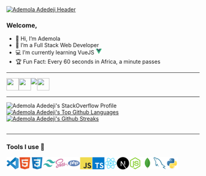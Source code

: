 [![Ademola Adedeji Header](https://cardivo.vercel.app/api?name=Ademola%20Adedeji&description=16%20year%20old%20full%20stack%20web%20developer%20extraordinaire&image=https://avatars.githubusercontent.com/u/55806855?v=4&pattern=hideout&colorPattern=%2371816D&opacity=0.2&backgroundColor=%23F1E0C5&fontColor=%23342A21)](https://github.com/satyawikananda/cardivo)

### Welcome, 

- :wave: Hi, I’m Ademola
- :eyes: I’m a Full Stack Web Developer
- :computer: I’m currently learning VueJS <img src="https://raw.githubusercontent.com/devicons/devicon/master/icons/vuejs/vuejs-original.svg" title="Vuejs" alt="vuejs" width="16" height="16" />
- :trophy: Fun Fact: Every 60 seconds in Africa, a minute passes


---
<a href="mailto:a.mola.dev@gmail.com">
  <img align="left" height="32" width="32" src="https://cdn.jsdelivr.net/npm/simple-icons@v5/icons/gmail.svg" />
</a>
<a href="https://stackoverflow.com/users/15350139/a-mola">
  <img align="left" height="32" width="32" src="https://cdn.jsdelivr.net/npm/simple-icons@v5/icons/stackoverflow.svg" />
</a>
<a href="https://">
  <img align="left" src="https://img.icons8.com/material-outlined/32/000000/resume.png"/>
</a>
<a href="https://github.com/iammola">
  <img align="left" height="32" width="32" src="https://cdn.jsdelivr.net/npm/simple-icons@v5/icons/github.svg" />
</a>
<br/><br/>

---
<a href="https://stackoverflow.com/users/15350139/a-mola">
  <img align="left" src="https://github-readme-stackoverflow.vercel.app/?userID=15350139" alt="Ademola Adedeji's StackOverflow Profile" />
</a>
<a href="https://github.com/anuraghazra/github-readme-stats">
  <img src="https://github-readme-stats.vercel.app/api/top-langs/?username=iammola&langs_count=8&layout=compact&hide=css&custom_title=Most%20Languages%20Used%20%on%20GitHub" alt="Ademola Adedeji's Top Github Languages" />
</a>
<a href="https://git.io/streak-stats">
  <img src="http://github-readme-streak-stats.herokuapp.com?user=iammola" alt="Ademola Adedeji's Github Streaks"/>
</a>
<br/><br/>

---

### Tools I use :rocket:
<img align="left" src="https://raw.githubusercontent.com/devicons/devicon/master/icons/vscode/vscode-original.svg" title="VS Code" alt="vscode" width="32" height="32" />
<img align="left" src="https://raw.githubusercontent.com/devicons/devicon/master/icons/html5/html5-original.svg" title="HTML5" alt="html5" width="32" height="32" />
<img align="left" src="https://raw.githubusercontent.com/devicons/devicon/master/icons/css3/css3-original.svg" title="CSS3" alt="css3" width="32" height="32" />
<img align="left" src="https://raw.githubusercontent.com/devicons/devicon/master/icons/tailwindcss/tailwindcss-plain.svg" title="TailwindCSS" alt="tailwindcss" width="32" height="32" />
<img align="left" src="https://raw.githubusercontent.com/devicons/devicon/master/icons/sass/sass-original.svg" title="SASS" alt="sass" width="32" height="32" />
<img align="left" src="https://raw.githubusercontent.com/devicons/devicon/master/icons/php/php-plain.svg" title="PHP" alt="php" width="32" height="32" />
<img align="left" src="https://raw.githubusercontent.com/devicons/devicon/master/icons/javascript/javascript-original.svg" title="JavaScript" alt="javascript" width="32" height="32" />
<img align="left" src="https://raw.githubusercontent.com/devicons/devicon/master/icons/typescript/typescript-original.svg" title="TypeScript" alt="typescript" width="32" height="32" />
<img align="left" src="https://raw.githubusercontent.com/devicons/devicon/master/icons/react/react-original.svg" title="ReactJS" alt="react" width="32" height="32" />
<img align="left" src="https://raw.githubusercontent.com/devicons/devicon/master/icons/nextjs/nextjs-original.svg" title="NextJS" alt="nextjs" width="32" height="32" />
<img align="left" src="https://raw.githubusercontent.com/devicons/devicon/master/icons/nodejs/nodejs-original.svg" title="NodeJS" alt="nodejs" width="32" height="32" />
<img align="left" src="https://raw.githubusercontent.com/devicons/devicon/master/icons/mongodb/mongodb-original.svg" title="MongoDB" alt="mongodb" width="32" height="32" />
<img align="left" src="https://raw.githubusercontent.com/devicons/devicon/master/icons/mysql/mysql-original.svg" title="MySQL" alt="mysql" width="32" height="32" />
<img align="left" src="https://raw.githubusercontent.com/devicons/devicon/master/icons/python/python-original.svg" alt="python" width="32" height="32" />
<br/><br/>
